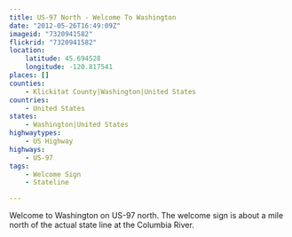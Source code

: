 ```yaml
---
title: US-97 North - Welcome To Washington
date: "2012-05-26T16:49:09Z"
imageid: "7320941582"
flickrid: "7320941582"
location:
    latitude: 45.694528
    longitude: -120.817541
places: []
counties:
    - Klickitat County|Washington|United States
countries:
    - United States
states:
    - Washington|United States
highwaytypes:
    - US Highway
highways:
    - US-97
tags:
    - Welcome Sign
    - Stateline

---
```

Welcome to Washington on US-97 north.  The welcome sign is about a mile north of the actual state line at the Columbia River.